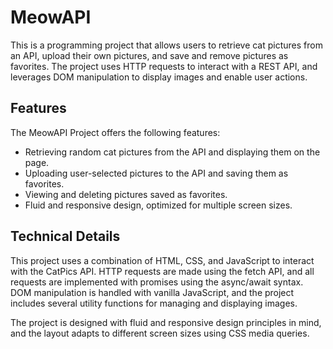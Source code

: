 # MeowAPI


This is a programming project that allows users to retrieve cat pictures from an API, upload their own pictures, and save and remove pictures as favorites. The project uses HTTP requests to interact with a REST API, and leverages DOM manipulation to display images and enable user actions.

## Features


The MeowAPI Project offers the following features:

- Retrieving random cat pictures from the API and displaying them on the page.
- Uploading user-selected pictures to the API and saving them as favorites.
- Viewing and deleting pictures saved as favorites.
- Fluid and responsive design, optimized for multiple screen sizes.

## Technical Details


This project uses a combination of HTML, CSS, and JavaScript to interact with the CatPics API. HTTP requests are made using the fetch API, and all requests are implemented with promises using the async/await syntax. DOM manipulation is handled with vanilla JavaScript, and the project includes several utility functions for managing and displaying images.

The project is designed with fluid and responsive design principles in mind, and the layout adapts to different screen sizes using CSS media queries.
